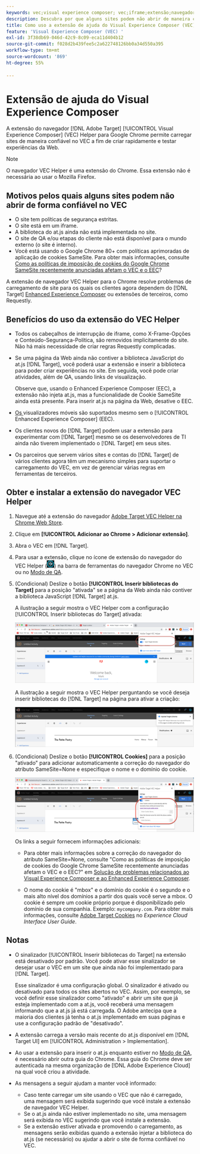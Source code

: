 ```yaml
---
keywords: vec;visual experience composer; vec;iframe;extensão;navegador
description: Descubra por que alguns sites podem não abrir de maneira confiável no Visual Experience Composer (VEC). A extensão de navegador VEC Helper permite carregar sites de maneira confiável no VEC.
title: Como uso a extensão de ajuda do Visual Experience Composer (VEC)?
feature: 'Visual Experience Composer (VEC) '
exl-id: 3f38db69-046d-42c9-8c09-eca11d404b12
source-git-commit: f028d2b439fee5c2a622748126bb0a34d550a395
workflow-type: tm+mt
source-wordcount: '869'
ht-degree: 55%

---
```


# Extensão de ajuda do Visual Experience Composer

A extensão do navegador [!DNL Adobe Target] [!UICONTROL Visual Experience Composer] (VEC) Helper para Google Chrome permite carregar sites de maneira confiável no VEC a fim de criar rapidamente e testar experiências da Web.

>[!NOTE]
>
>O navegador VEC Helper é uma extensão do Chrome. Essa extensão não é necessária ao usar o Mozilla Firefox.

## Motivos pelos quais alguns sites podem não abrir de forma confiável no VEC

* O site tem políticas de segurança estritas.
* O site está em um iframe.
* A biblioteca do at.js ainda não está implementada no site.
* O site de QA e/ou etapas do cliente não está disponível para o mundo externo (o site é interno).
* Você está usando o Google Chrome 80+ com políticas aprimoradas de aplicação de cookies SameSite. Para obter mais informações, consulte [Como as políticas de imposição de cookies do Google Chrome SameSite recentemente anunciadas afetam o VEC e o EEC](/help/c-experiences/c-visual-experience-composer/r-troubleshoot-composer/issues-related-to-the-visual-experience-composer-vec-and-enhanced-experience-composer-eec.md#samesite)?

A extensão de navegador VEC Helper para o Chrome resolve problemas de carregamento de site para os quais os clientes agora dependem do [!DNL Target] [Enhanced Experience Composer](/help/administrating-target/visual-experience-composer-set-up.md#eec) ou extensões de terceiros, como Requestly.

## Benefícios do uso da extensão do VEC Helper

* Todos os cabeçalhos de interrupção de iframe, como X-Frame-Opções e Conteúdo-Segurança-Política, são removidos implicitamente do site. Não há mais necessidade de criar regras Requestly complicadas.
* Se uma página da Web ainda não contiver a biblioteca JavaScript do at.js [!DNL Target], você poderá usar a extensão e inserir a biblioteca para poder criar experiências no site. Em seguida, você pode criar atividades, além de QA, usando links de visualização.

   Observe que, usando o Enhanced Experience Composer (EEC), a extensão não injeta at.js, mas a funcionalidade de Cookie SameSite ainda está presente. Para inserir at.js na página da Web, desative o EEC.

* [Os ](/help/c-experiences/c-visual-experience-composer/mobile-viewports.md) visualizadores móveis são suportados mesmo sem o  [!UICONTROL Enhanced Experience Composer]  (EEC).
* Os clientes novos do [!DNL Target] podem usar a extensão para experimentar com [!DNL Target] mesmo se os desenvolvedores de TI ainda não tiverem implementado o [!DNL Target] em seus sites.
* Os parceiros que servem vários sites e contas do [!DNL Target] de vários clientes agora têm um mecanismo simples para suportar o carregamento do VEC, em vez de gerenciar várias regras em ferramentas de terceiros.

## Obter e instalar a extensão do navegador VEC Helper

1. Navegue até a extensão do navegador [Adobe Target VEC Helper na Chrome Web Store](https://chrome.google.com/webstore/detail/adobe-target-vec-helper/ggjpideecfnbipkacplkhhaflkdjagak).
1. Clique em **[!UICONTROL Adicionar ao Chrome > Adicionar extensão]**.
1. Abra o VEC em [!DNL Target].
1. Para usar a extensão, clique no ícone de extensão do navegador do VEC Helper (![ícone do VEC Helper](/help/c-experiences/c-visual-experience-composer/r-troubleshoot-composer/assets/vec-help-extension.png)) na barra de ferramentas do navegador Chrome no VEC ou no [Modo de QA](/help/c-activities/c-activity-qa/activity-qa.md).
1. (Condicional) Deslize o botão **[!UICONTROL Inserir bibliotecas do Target]** para a posição &quot;ativada&quot; se a página da Web ainda não contiver a biblioteca JavaScript [!DNL Target] at.js.

   A ilustração a seguir mostra o VEC Helper com a configuração [!UICONTROL Inserir bibliotecas do Target] ativada:

   ![VEC Helper 1](/help/c-experiences/c-visual-experience-composer/r-troubleshoot-composer/assets/vec-help-extension-1.png)

   A ilustração a seguir mostra o VEC Helper perguntando se você deseja inserir bibliotecas do [!DNL Target] na página para ativar a criação:

   ![VEC Helper 2](/help/c-experiences/c-visual-experience-composer/r-troubleshoot-composer/assets/vec-helper.png)

1. (Condicional) Deslize o botão **[!UICONTROL Cookies]** para a posição &quot;ativado&quot; para adicionar automaticamente a correção do navegador do atributo SameSite=None e especifique o nome e o domínio do cookie.

   ![Os cookies são alternados na extensão de assistente do VEC](/help/c-experiences/c-visual-experience-composer/r-troubleshoot-composer/assets/cookies-vec-helper.png)

   Os links a seguir fornecem informações adicionais:

   * Para obter mais informações sobre a correção do navegador do atributo SameSite=None, consulte &quot;Como as políticas de imposição de cookies do Google Chrome SameSite recentemente anunciadas afetam o VEC e o EEC?&quot; em [Solução de problemas relacionados ao Visual Experience Composer e ao Enhanced Experience Composer](/help/c-experiences/c-visual-experience-composer/r-troubleshoot-composer/issues-related-to-the-visual-experience-composer-vec-and-enhanced-experience-composer-eec.md#samesite).

   * O nome do cookie é &quot;mbox&quot; e o domínio do cookie é o segundo e o mais alto nível dos domínios a partir dos quais você serve a mbox. O cookie é sempre um cookie próprio porque é disponibilizado pelo domínio de sua companhia. Exemplo: `mycompany.com`. Para obter mais informações, consulte [Adobe Target Cookies](https://experienceleague.adobe.com/docs/core-services/interface/ec-cookies/cookies-target.html?lang=pt-BR) no *Experience Cloud Interface User Guide*.

## Notas

* O sinalizador [!UICONTROL Inserir bibliotecas do Target] na extensão está desativado por padrão. Você pode ativar esse sinalizador se desejar usar o VEC em um site que ainda não foi implementado para [!DNL Target].

   Esse sinalizador é uma configuração global. O sinalizador é ativado ou desativado para todos os sites abertos no VEC. Assim, por exemplo, se você definir esse sinalizador como &quot;ativado&quot; e abrir um site que já esteja implementado com a at.js, você receberá uma mensagem informando que a at.js já está carregada. O Adobe antecipa que a maioria dos clientes já tenha o at.js implementado em suas páginas e use a configuração padrão de &quot;desativado&quot;.

* A extensão carrega a versão mais recente do at.js disponível em [!DNL Target UI] em [!UICONTROL Administration > Implementation].
* Ao usar a extensão para inserir o at.js enquanto estiver no [Modo de QA](/help/c-activities/c-activity-qa/activity-qa.md), é necessário abrir outra guia do Chrome. Essa guia do Chrome deve ser autenticada na mesma organização de [!DNL Adobe Experience Cloud] na qual você criou a atividade.
* As mensagens a seguir ajudam a manter você informado:

   * Caso tente carregar um site usando o VEC que não é carregado, uma mensagem será exibida sugerindo que você instale a extensão de navegador VEC Helper.
   * Se o at.js ainda não estiver implementado no site, uma mensagem será exibida no VEC sugerindo que você instale a extensão.
   * Se a extensão estiver ativada e promovendo o carregamento, as mensagens serão exibidas quando a extensão injetar a biblioteca do at.js (se necessário) ou ajudar a abrir o site de forma confiável no VEC.
